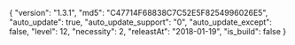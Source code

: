 {
  "version": "1.3.1",
  "md5": "C47714F68838C7C52E5F8254996026E5",
  "auto_update": true,
  "auto_update_support": "0",
  "auto_update_except": false,
  "level": 12,
  "necessity": 2,
  "releastAt": "2018-01-19",
  "is_build": false
}
